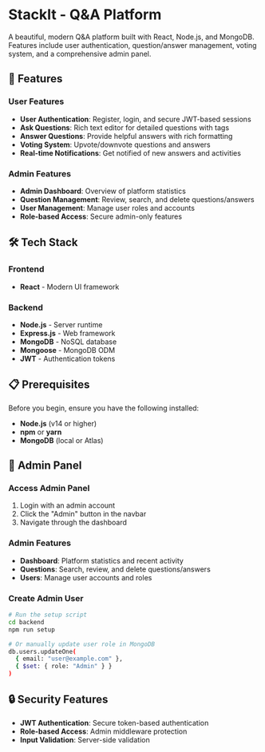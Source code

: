 # StackIt - Q&A Platform

A beautiful, modern Q&A platform built with React, Node.js, and MongoDB. Features include user authentication, question/answer management, voting system, and a comprehensive admin panel.

## 🚀 Features

### User Features
- **User Authentication**: Register, login, and secure JWT-based sessions
- **Ask Questions**: Rich text editor for detailed questions with tags
- **Answer Questions**: Provide helpful answers with rich formatting
- **Voting System**: Upvote/downvote questions and answers
- **Real-time Notifications**: Get notified of new answers and activities

### Admin Features
- **Admin Dashboard**: Overview of platform statistics
- **Question Management**: Review, search, and delete questions/answers
- **User Management**: Manage user roles and accounts
- **Role-based Access**: Secure admin-only features

## 🛠️ Tech Stack

### Frontend
- **React** - Modern UI framework

### Backend
- **Node.js** - Server runtime
- **Express.js** - Web framework
- **MongoDB** - NoSQL database
- **Mongoose** - MongoDB ODM
- **JWT** - Authentication tokens

## 📋 Prerequisites

Before you begin, ensure you have the following installed:
- **Node.js** (v14 or higher)
- **npm** or **yarn**
- **MongoDB** (local or Atlas)

## 👥 Admin Panel

### Access Admin Panel
1. Login with an admin account
2. Click the "Admin" button in the navbar
3. Navigate through the dashboard

### Admin Features
- **Dashboard**: Platform statistics and recent activity
- **Questions**: Search, review, and delete questions/answers
- **Users**: Manage user accounts and roles

### Create Admin User
```bash
# Run the setup script
cd backend
npm run setup

# Or manually update user role in MongoDB
db.users.updateOne(
  { email: "user@example.com" },
  { $set: { role: "Admin" } }
)
```

## 🔒 Security Features

- **JWT Authentication**: Secure token-based authentication
- **Role-based Access**: Admin middleware protection
- **Input Validation**: Server-side validation










